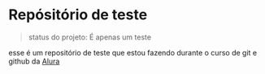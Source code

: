 <h1>Repósitório de teste</h1>

> status do projeto: É apenas um teste

<p>esse é um repositório de teste que estou fazendo durante o curso de git e github da <a href="https://www.alura.com.br">Alura</a></p>